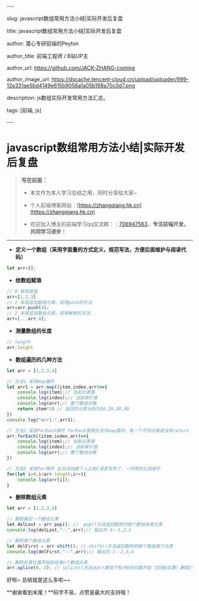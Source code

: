 \---

slug: javascript数组常用方法小结|实际开发后复盘

title: javascript数组常用方法小结|实际开发后复盘

author: 潜心专研前端的Peyton

author_title: 前端工程师 / B站UP主

author_url: https://github.com/JACK-ZHANG-coming

author_image_url: https://dscache.tencent-cloud.cn/upload/uploader/999-12e331ae5bd4149e615b9056a1a05b198a70c0d7.png

description: js数组实际开发常用方法汇总。

tags: [前端, js]

\---

<!-- truncate -->

# javascript数组常用方法小结|实际开发后复盘

> **写在前面：**
>
> - 本文作为本人学习总结之用，同时分享给大家~
>
> - 个人前端博客网站：[https://zhangqiang.hk.cn](https://zhangqiang.hk.cn)
>
> - 欢迎加入博主的前端学习qq交流群：：[706947563](https://link.juejin.cn/?target=https%3A%2F%2Fqm.qq.com%2Fcgi-bin%2Fqm%2Fqr%3Fk%3DEbeK9mdG0e6P2pZdonIoILPqcGNsnR1x%26jump_from%3Dwebapi)，**专注前端开发，共同学习进步**！

---

- **定义一个数组（采用字面量的方式定义，规范写法，方便后面维护与阅读代码）**

```javascript
let arr=[];
```

- **给数组赋值**

```javascript
// 0 常规赋值
arr=[1,2,3]
// 1 末尾追加数组元素，采用push的方法
arr=arr.push(4);
// 2 末尾追加数组元素，采用解构的方法
arr=[...arr,4];
```

- **测量数组的长度**

```javascript
// length
arr.lenght
```

- **数组遍历的几种方法**

```javascript
let arr = [1,2,3,4]

// 方法1 采用map循环
let arr1 = arr.map((item,index,arr)=>{
    console.log(item);// 当前元素值
    console.log(index);// 当前索引值
    console.log(arr);// 整个数组对象
    return item*10 // 返回的元素分别为10,20,30,40
})
console.log("arr1:",arr1);

// 方法2 采用forEach循环 forEach使用方法与map雷同，有一个不同点就是没有return 
arr.forEach((item,index,arr)=>{
    console.log(item);// 当前元素值
    console.log(index);// 当前索引值
    console.log(arr);// 整个数组对象
})

// 方法3 采用for循环 此方法纯属个人之前c语言写多了，一时用的比较顺手
for(let i=0;i<arr.length;i++){
    console.log(arr[i]);
}
```

- **删除数组元素**

```javascript
let arr = [1,2,3,4]

// 删除最后一个数组元素
let delLast = arr.pop(); //  pop()方法返回删除的那个数组末尾元素
console.log(delLast,"--",arr);// 输出为 4--1,2,3

// 删除首个数组元素
let delFirst = arr.shift(); // shift()方法返回删除的那个数组首个元素
console.log(delFirst,"--",arr);// 输出为 1--2,3,4

// 删除任意位置开始到结束n个数组元素 
arr.splice(0, 2); // splice()方法从arr数组下标为0的位置开始（包括0位置）删除2个元素包括。如果后面的那个2没写，那就是一直删到末尾
```



好啦~ 总结就是这么多啦~~

**谢谢看到末尾！**码字不易，点赞是最大的支持哦！































